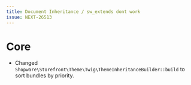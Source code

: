 ```yaml
---
title: Document Inheritance / sw_extends dont work
issue: NEXT-26513
---
```

# Core
* Changed `Shopware\Storefront\Theme\Twig\ThemeInheritanceBuilder::build` to sort bundles by priority.  
